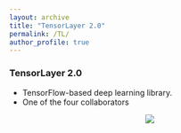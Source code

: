 ```yaml
---
layout: archive
title: "TensorLayer 2.0"
permalink: /TL/
author_profile: true
---
```




### TensorLayer 2.0
- TensorFlow-based deep learning library.
- One of the four collaborators

<p align="center">
    <img src="https://warshallrho.github.io/images/tl_transparent_logo.png">
</p>





